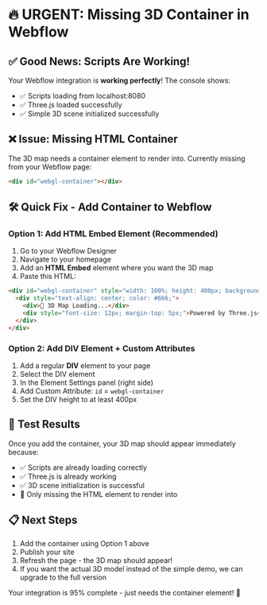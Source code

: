 # 🔥 URGENT: Missing 3D Container in Webflow

## ✅ Good News: Scripts Are Working!
Your Webflow integration is **working perfectly**! The console shows:
- ✅ Scripts loading from localhost:8080
- ✅ Three.js loaded successfully  
- ✅ Simple 3D scene initialized successfully

## ❌ Issue: Missing HTML Container
The 3D map needs a container element to render into. Currently missing from your Webflow page:

```html
<div id="webgl-container"></div>
```

## 🛠️ Quick Fix - Add Container to Webflow

### Option 1: Add HTML Embed Element (Recommended)
1. Go to your Webflow Designer
2. Navigate to your homepage
3. Add an **HTML Embed** element where you want the 3D map
4. Paste this HTML:

```html
<div id="webgl-container" style="width: 100%; height: 400px; background: #f0f0f0; border: 1px solid #ccc; display: flex; align-items: center; justify-content: center; font-family: Arial, sans-serif;">
  <div style="text-align: center; color: #666;">
    <div>🚀 3D Map Loading...</div>
    <div style="font-size: 12px; margin-top: 5px;">Powered by Three.js</div>
  </div>
</div>
```

### Option 2: Add DIV Element + Custom Attributes
1. Add a regular **DIV** element to your page
2. Select the DIV element
3. In the Element Settings panel (right side)
4. Add Custom Attribute: `id` = `webgl-container`
5. Set the DIV height to at least 400px

## 🎯 Test Results
Once you add the container, your 3D map should appear immediately because:
- ✅ Scripts are already loading correctly
- ✅ Three.js is already working
- ✅ 3D scene initialization is successful
- 🔄 Only missing the HTML element to render into

## 📋 Next Steps
1. Add the container using Option 1 above
2. Publish your site
3. Refresh the page - the 3D map should appear!
4. If you want the actual 3D model instead of the simple demo, we can upgrade to the full version

Your integration is 95% complete - just needs the container element! 🎉